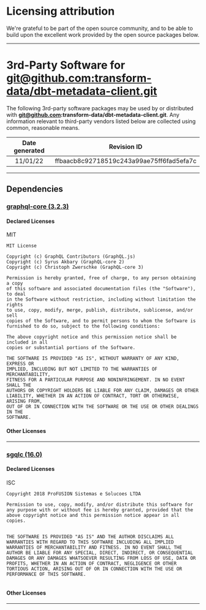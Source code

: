 # Licensing attribution

We're grateful to be part of the open source community, and to be able to build upon the excellent work provided by the open source packages below.

---


# 3rd-Party Software for [git@github.com:transform-data/dbt-metadata-client.git]()



The following 3rd-party software packages may be used by or distributed with **git@github.com:transform-data/dbt-metadata-client.git**.  Any information relevant to third-party vendors listed below are collected using common, reasonable means.


Date generated | Revision ID
:------------: | :----------:
11/01/22 | ffbaacb8c92718519c243a99ae75ff6fad5efa7c

---




## Dependencies




### [graphql-core (3.2.3)](https://github.com/graphql-python/graphql-core)


#### Declared Licenses
MIT


```
MIT License

Copyright (c) GraphQL Contributors (GraphQL.js)
Copyright (c) Syrus Akbary (GraphQL-core 2)
Copyright (c) Christoph Zwerschke (GraphQL-core 3)

Permission is hereby granted, free of charge, to any person obtaining a copy
of this software and associated documentation files (the "Software"), to deal
in the Software without restriction, including without limitation the rights
to use, copy, modify, merge, publish, distribute, sublicense, and/or sell
copies of the Software, and to permit persons to whom the Software is
furnished to do so, subject to the following conditions:

The above copyright notice and this permission notice shall be included in all
copies or substantial portions of the Software.

THE SOFTWARE IS PROVIDED "AS IS", WITHOUT WARRANTY OF ANY KIND, EXPRESS OR
IMPLIED, INCLUDING BUT NOT LIMITED TO THE WARRANTIES OF MERCHANTABILITY,
FITNESS FOR A PARTICULAR PURPOSE AND NONINFRINGEMENT. IN NO EVENT SHALL THE
AUTHORS OR COPYRIGHT HOLDERS BE LIABLE FOR ANY CLAIM, DAMAGES OR OTHER
LIABILITY, WHETHER IN AN ACTION OF CONTRACT, TORT OR OTHERWISE, ARISING FROM,
OUT OF OR IN CONNECTION WITH THE SOFTWARE OR THE USE OR OTHER DEALINGS IN THE
SOFTWARE.

```






#### Other Licenses













---

### [sgqlc (16.0)](http://github.com/profusion/sgqlc)


#### Declared Licenses
ISC


```
Copyright 2018 ProFUSION Sistemas e Solucoes LTDA

Permission to use, copy, modify, and/or distribute this software for
any purpose with or without fee is hereby granted, provided that the
above copyright notice and this permission notice appear in all
copies.


THE SOFTWARE IS PROVIDED "AS IS" AND THE AUTHOR DISCLAIMS ALL
WARRANTIES WITH REGARD TO THIS SOFTWARE INCLUDING ALL IMPLIED
WARRANTIES OF MERCHANTABILITY AND FITNESS. IN NO EVENT SHALL THE
AUTHOR BE LIABLE FOR ANY SPECIAL, DIRECT, INDIRECT, OR CONSEQUENTIAL
DAMAGES OR ANY DAMAGES WHATSOEVER RESULTING FROM LOSS OF USE, DATA OR
PROFITS, WHETHER IN AN ACTION OF CONTRACT, NEGLIGENCE OR OTHER
TORTIOUS ACTION, ARISING OUT OF OR IN CONNECTION WITH THE USE OR
PERFORMANCE OF THIS SOFTWARE.


```






#### Other Licenses













---








[FOSSA]: # (Do not touch the comments below)

[FOSSA]: # (==depsig=41287bf18feb156cbe1f708b326b9b7fa9a5e33beca3ce31241f195e3b136bbb==)


